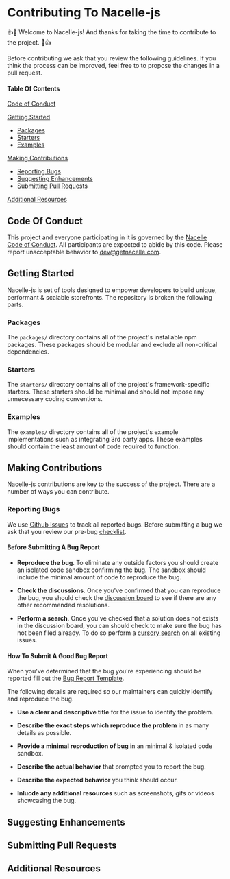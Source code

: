 # Contributing To Nacelle-js

👍🚀 Welcome to Nacelle-js! And thanks for taking the time to contribute to the project. 🚀👍

Before contributing we ask that you review the following guidelines. If you think the process can be improved, feel free to to propose the changes in a pull request.

#### Table Of Contents

[Code of Conduct](#code-of-conduct)

[Getting Started](#getting-started)

- [Packages](#packages)
- [Starters](#starters)
- [Examples](#examples)

[Making Contributions](#making-contributions)

- [Reporting Bugs](#reporting-bugs)
- [Suggesting Enhancements](#suggesting-enhancements)
- [Submitting Pull Requests](#submitting-pull-requests)

[Additional Resources](#additional-resources)

## Code Of Conduct

This project and everyone participating in it is governed by the [Nacelle Code of Conduct](CODE_OF_CONDUCT.md). All participants are expected to abide by this code. Please report unacceptable behavior to [dev@getnacelle.com](mailto:dev@getnacelle.com).

## Getting Started

Nacelle-js is set of tools designed to empower developers to build unique, performant & scalable storefronts. The repository is broken the following parts.

### Packages

The `packages/` directory contains all of the project's installable npm packages. These packages should be modular and exclude all non-critical dependencies.

### Starters

The `starters/` directory contains all of the project's framework-specific starters. These starters should be minimal and should not impose any unnecessary coding conventions.

### Examples

The `examples/` directory contains all of the project's example implementations such as integrating 3rd party apps. These examples should contain the least amount of code required to function.

## Making Contributions

Nacelle-js contributions are key to the success of the project. There are a number of ways you can contribute.

### Reporting Bugs

We use [Github Issues](https://guides.github.com/features/issues/) to track all reported bugs. Before submitting a bug we ask that you review our pre-bug [checklist](#before-submitting-a-bug).

#### Before Submitting A Bug Report

- **Reproduce the bug**. To eliminate any outside factors you should create an isolated code sandbox confirming the bug. The sandbox should include the minimal amount of code to reproduce the bug.

- **Check the discussions**. Once you've confirmed that you can reproduce the bug, you should check the [discussion board](https://github.com/getnacelle/nacelle-js/discussions) to see if there are any other recommended resolutions.

- **Perform a search**. Once you've checked that a solution does not exists in the discussion board, you can should check to make sure the bug has not been filed already. To do so perform a [cursory search](https://github.com/search?q=+is%3Aissue+user%3AgetNacelle) on all existing issues.

#### How To Submit A Good Bug Report

When you've determined that the bug you're experiencing should be reported fill out the [Bug Report Template](BUG_REPORT.md).

The following details are required so our maintainers can quickly identify and reproduce the bug.

- **Use a clear and descriptive title** for the issue to identify the problem.

- **Describe the exact steps which reproduce the problem** in as many details as possible.

- **Provide a minimal reproduction of bug** in an minimal & isolated code sandbox.

- **Describe the actual behavior** that prompted you to report the bug.

- **Describe the expected behavior** you think should occur.

- **Inlucde any additional resources** such as screenshots, gifs or videos showcasing the bug.

## Suggesting Enhancements

## Submitting Pull Requests

## Additional Resources
